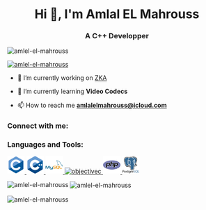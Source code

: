 <h1 align="center">Hi 👋, I'm Amlal EL Mahrouss</h1>
<h3 align="center">A C++ Developper</h3>

<p align="left"> <img src="https://komarev.com/ghpvc/?username=amlel-el-mahrouss&label=Profile%20views&color=0e75b6&style=flat" alt="amlel-el-mahrouss" /> </p>

<p align="left"> <a href="https://github.com/ryo-ma/github-profile-trophy"><img src="https://github-profile-trophy.vercel.app/?username=amlel-el-mahrouss" alt="amlel-el-mahrouss" /></a> </p>

- 🔭 I’m currently working on [ZKA](https://github.com/ELMH-Group/zka)

- 🌱 I’m currently learning **Video Codecs**

- 📫 How to reach me **amlalelmahrouss@icloud.com**

<h3 align="left">Connect with me:</h3>
<p align="left">
</p>

<h3 align="left">Languages and Tools:</h3>
<p align="left"> <a href="https://www.cprogramming.com/" target="_blank" rel="noreferrer"> <img src="https://raw.githubusercontent.com/devicons/devicon/master/icons/c/c-original.svg" alt="c" width="40" height="40"/> </a> <a href="https://www.w3schools.com/cpp/" target="_blank" rel="noreferrer"> <img src="https://raw.githubusercontent.com/devicons/devicon/master/icons/cplusplus/cplusplus-original.svg" alt="cplusplus" width="40" height="40"/> </a> <a href="https://www.mysql.com/" target="_blank" rel="noreferrer"> <img src="https://raw.githubusercontent.com/devicons/devicon/master/icons/mysql/mysql-original-wordmark.svg" alt="mysql" width="40" height="40"/> </a> <a href="https://developer.apple.com/library/archive/documentation/Cocoa/Conceptual/ProgrammingWithObjectiveC/Introduction/Introduction.html" target="_blank" rel="noreferrer"> <img src="https://www.vectorlogo.zone/logos/apple_objectivec/apple_objectivec-icon.svg" alt="objectivec" width="40" height="40"/> </a> <a href="https://www.php.net" target="_blank" rel="noreferrer"> <img src="https://raw.githubusercontent.com/devicons/devicon/master/icons/php/php-original.svg" alt="php" width="40" height="40"/> </a> <a href="https://www.postgresql.org" target="_blank" rel="noreferrer"> <img src="https://raw.githubusercontent.com/devicons/devicon/master/icons/postgresql/postgresql-original-wordmark.svg" alt="postgresql" width="40" height="40"/> </a> </p>

<p><img align="left" src="https://github-readme-stats.vercel.app/api/top-langs?username=amlel-el-mahrouss&show_icons=true&locale=en&layout=compact" alt="amlel-el-mahrouss" /></p>

<p>&nbsp;<img align="center" src="https://github-readme-stats.vercel.app/api?username=amlel-el-mahrouss&show_icons=true&locale=en" alt="amlel-el-mahrouss" /></p>

<p><img align="center" src="https://github-readme-streak-stats.herokuapp.com/?user=amlel-el-mahrouss&" alt="amlel-el-mahrouss" /></p>
